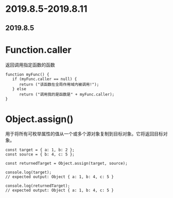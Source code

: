 # 2019.8.5-2019.8.11

## 2019.8.5

# Function.caller

返回调用指定函数的函数
```
function myFunc() {
   if (myFunc.caller == null) {
      return ("该函数在全局作用域内被调用!");
   } else
      return ("调用我的是函数是" + myFunc.caller);
}
```
# Object.assign() 
用于将所有可枚举属性的值从一个或多个源对象复制到目标对象。它将返回目标对象。
```
const target = { a: 1, b: 2 };
const source = { b: 4, c: 5 };

const returnedTarget = Object.assign(target, source);

console.log(target);
// expected output: Object { a: 1, b: 4, c: 5 }

console.log(returnedTarget);
// expected output: Object { a: 1, b: 4, c: 5 }
```